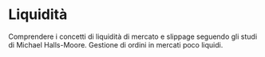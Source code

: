 # Liquidità

Comprendere i concetti di liquidità di mercato e slippage seguendo gli studi di Michael Halls-Moore. Gestione di ordini in mercati poco liquidi.
